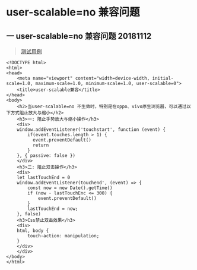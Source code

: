 # user-scalable=no 兼容问题

## 一 user-scalable=no 兼容问题 20181112

> [测试用例](https://github.com/wanwusangzhi/WebStudy/blob/master/dayTest/userScalable/index.html)
```
<!DOCTYPE html>
<html>
<head>
  	<meta name="viewport" content="width=device-width, initial-scale=1.0, maximum-scale=1.0, minimum-scale=1.0, user-scalable=0">
	<title>user-scalable兼容</title>
</head>
<body>
	<h2>当user-scalable=no 不生效时，特别是在oppo、vivo原生浏览器，可以通过以下方式阻止放大与缩小</h2>
	<h3>一: 阻止手势放大与缩小操作</h3>
  	<div>
	window.addEventListener('touchstart', function (event) {
	    if(event.touches.length > 1) {
	      event.preventDefault()
	      return
	    }
  	}, { passive: false })
  	</div>
  	<h3>二: 阻止双击操作</h3>
  	<div>
	let lastTouchEnd = 0
	window.addEventListener(touchend', (event) => {
		const now = new Date().getTime()
		if (now - lastTouchEnc <= 300) {
			event.preventDefault()
		}
		lastTouchEnd = now;
	}, false)
	<h3>Css禁止双击效果</h3>
	<div>
	html, body {
  		touch-action: manipulation;
	}
	</div>
  	</div>
</body>
</html>
```